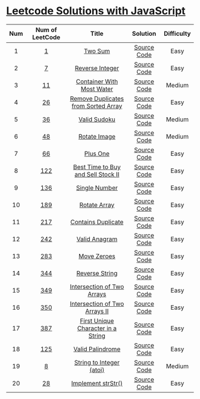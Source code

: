 # [Leetcode Solutions with JavaScript](https://leetcode-cn.com/)


Num|Num of LeetCode|Title|Solution|Difficulty
:----:|:----:|:---:|:------:|:--------:
1|[1](https://leetcode-cn.com/problems/two-sum/description/)|[Two Sum](https://leetcode-cn.com/problems/two-sum/description/)|[Source Code](./Algorithms/Two%20Sum/two-sum-1.js)|Easy
2|[7](https://leetcode-cn.com/problems/reverse-integer/description/)|[Reverse Integer](https://leetcode-cn.com/problems/reverse-integer/description/)|[Source Code](./Algorithms/Reverse%20Integer/reverse-integer-1.js)|Easy
3|[11](https://leetcode-cn.com/problems/container-with-most-water/)|[Container With Most Water](https://leetcode-cn.com/problems/container-with-most-water/)|[Source Code](./Algorithms/Container%20With%20Most%20Water/container-with-most-water-1.js)|Medium
4|[26](https://leetcode-cn.com/problems/remove-duplicates-from-sorted-array/)|[Remove Duplicates from Sorted Array](https://leetcode-cn.com/problems/remove-duplicates-from-sorted-array/)|[Source Code](./Algorithms/Remove%20Duplicates%20from%20Sorted%20Array/remove-duplicatesdfrom-sorted-array-1.js)|Easy
5|[36](https://leetcode-cn.com/problems/valid-sudoku/)|[Valid Sudoku](https://leetcode-cn.com/problems/valid-sudoku/)|[Source Code](./Algorithms/Valid%20Sudoku/valid-sudoku-1.js)|Medium
6|[48](https://leetcode-cn.com/problems/rotate-image/)|[Rotate Image](https://leetcode-cn.com/problems/rotate-image/)|[Source Code](./Algorithms/Rotate%20Image/rotate-image-1.js)|Medium
7|[66](https://leetcode-cn.com/problems/plus-one/)|[Plus One](https://leetcode-cn.com/problems/plus-one/)|[Source Code](./Algorithms/Plus%20One/plus-one-1.js)|Easy
8|[122](https://leetcode-cn.com/problems/best-time-to-buy-and-sell-stock-ii/)|[Best Time to Buy and Sell Stock II](https://leetcode-cn.com/problems/best-time-to-buy-and-sell-stock-ii/)|[Source Code](./Algorithms/Best%20Time%20to%20Buy%20and%20Sell%20Stock%20II/best-time-to-buy-and-sell-stock-ii-1.js)|Easy
9|[136](https://leetcode-cn.com/problems/single-number/)|[Single Number](https://leetcode-cn.com/problems/single-number/)|[Source Code](./Algorithms/Single%20Number/single-number-1.js)|Easy
10|[189](https://leetcode-cn.com/problems/rotate-array/)|[Rotate Array](https://leetcode-cn.com/problems/rotate-array/)|[Source Code](./Algorithms/Rotate%20Array/rotate-array-1.js)|Easy
11|[217](https://leetcode-cn.com/problems/contains-duplicate/)|[Contains Duplicate](https://leetcode-cn.com/problems/contains-duplicate/)|[Source Code](./Algorithms/Contains%20Duplicate/contains-duplicate-1.js)|Easy
12|[242](https://leetcode-cn.com/problems/valid-anagram/)|[Valid Anagram](https://leetcode-cn.com/problems/valid-anagram/)|[Source Code](./Algorithms/Valid%20Anagram/valid-anagram-1.js)|Easy
13|[283](https://leetcode-cn.com/problems/move-zeroes/)|[Move Zeroes](https://leetcode-cn.com/problems/move-zeroes/)|[Source Code](./Algorithms/Move%20Zeroes/move-zeroes-1.js)|Easy
14|[344](https://leetcode-cn.com/problems/reverse-string/)|[Reverse String](https://leetcode-cn.com/problems/reverse-string/)|[Source Code](./Algorithms/Reverse%20String/reverse-string-1.js)|Easy
15|[349](https://leetcode-cn.com/problems/intersection-of-two-arrays/)|[Intersection of Two Arrays](https://leetcode-cn.com/problems/intersection-of-two-arrays/)|[Source Code](./Algorithms/Intersection%20of%20Two%20Arrays/intersection-of-two-arrays-1.js)|Easy
16|[350](https://leetcode-cn.com/problems/intersection-of-two-arrays-ii/)|[Intersection of Two Arrays II](https://leetcode-cn.com/problems/intersection-of-two-arrays-ii/)|[Source Code](./Algorithms/Intersection%20of%20Two%20Arrays%20II/intersection-of-two-arrays-ii-1.js)|Easy
17|[387](https://leetcode-cn.com/problems/first-unique-character-in-a-string/)|[First Unique Character in a String](https://leetcode-cn.com/problems/first-unique-character-in-a-string/)|[Source Code](./Algorithms/First%20Unique%20Character%20in%20a%20String/first-unique-character-in-a-string-1.js)|Easy
18|[125](https://leetcode-cn.com/problems/valid-palindrome/)|[Valid Palindrome](https://leetcode-cn.com/problems/valid-palindrome/)|[Source Code](./Algorithms/Valid%20Palindrome/valid-palindrome-1.js)|Easy
19|[8](https://leetcode-cn.com/problems/string-to-integer-atoi/)|[String to Integer (atoi)](https://leetcode-cn.com/problems/string-to-integer-atoi/)|[Source Code](./Algorithms/String%20to%20Integer%20(atoi)/string-to-integer-atoi-1.js)|Medium
20|[28](https://leetcode-cn.com/problems/implement-strstr/)|[Implement strStr()](https://leetcode-cn.com/problems/implement-strstr/)|[Source Code](./Algorithms/Implement%20strStr()/implement-strstr-1.js)|Easy